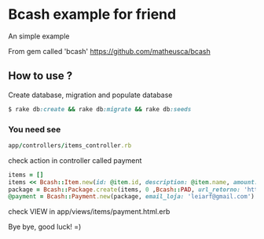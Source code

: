# Bcash example for friend

An simple example


From gem called 'bcash' https://github.com/matheusca/bcash


## How to use ?

Create database, migration and populate database

```ruby
$ rake db:create && rake db:migrate && rake db:seeds
```

### You need see
``` ruby
app/controllers/items_controller.rb
```

check action in controller called payment
``` ruby
items = []
items << Bcash::Item.new(id: @item.id, description: @item.name, amount: 1, price: @item.price)
package = Bcash::Package.create(items, 0 ,Bcash::PAD, url_retorno: 'http://meu-site.com.br') # O zero representa o valor do frete,altere o valor de acordo com sua necessidade
@payment = Bcash::Payment.new(package, email_loja: 'leiarf@gmail.com')
```


check VIEW in app/views/items/payment.html.erb


Bye bye, good luck! =)